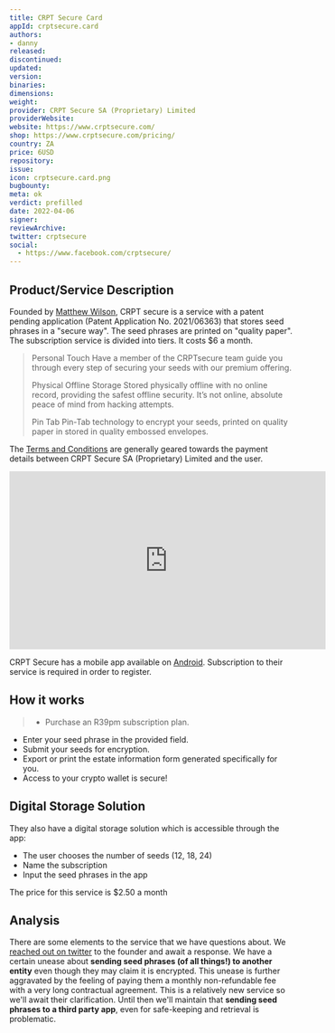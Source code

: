 ```yaml
---
title: CRPT Secure Card
appId: crptsecure.card
authors:
- danny
released: 
discontinued: 
updated: 
version: 
binaries: 
dimensions:
weight: 
provider: CRPT Secure SA (Proprietary) Limited
providerWebsite:
website: https://www.crptsecure.com/
shop: https://www.crptsecure.com/pricing/
country: ZA
price: 6USD
repository: 
issue: 
icon: crptsecure.card.png
bugbounty: 
meta: ok
verdict: prefilled
date: 2022-04-06
signer: 
reviewArchive: 
twitter: crptsecure
social:
  - https://www.facebook.com/crptsecure/
---
```


## Product/Service Description 

Founded by [Matthew Wilson](https://twitter.com/crptsecure), CRPT secure is a service with a patent pending application (Patent Application No. 2021/06363) that stores seed phrases in a "secure way". The seed phrases are printed on "quality paper". The subscription service is divided into tiers. It costs $6 a month. 

> Personal Touch
> Have a member of the CRPTsecure team guide you through every step of securing your seeds with our premium offering.
>
> Physical Offline Storage
> Stored physically offline with no online record, providing the safest offline security. It’s not online, absolute peace of mind from hacking attempts.
>
> Pin Tab
> Pin-Tab technology to encrypt your seeds, printed on quality paper in stored in quality embossed envelopes.

The [Terms and Conditions](https://www.crptsecure.com/terms-and-conditions/) are generally geared towards the payment details between CRPT Secure SA (Proprietary) Limited and the user. 

<iframe width="560" height="315" src="https://www.youtube.com/embed/YbTTtfjiqi8" title="YouTube video player" frameborder="0" allow="accelerometer; autoplay; clipboard-write; encrypted-media; gyroscope; picture-in-picture" allowfullscreen></iframe>

CRPT Secure has a mobile app available on [Android](https://play.google.com/store/apps/details?id=com.cryptsecure.crpt.crpt_mobile). Subscription to their service is required in order to register. 

## How it works

> - Purchase an R39pm subscription plan.
- Enter your seed phrase in the provided field.
- Submit your seeds for encryption.
- Export or print the estate information form generated specifically for you.
- Access to your crypto wallet is secure!

## Digital Storage Solution 

They also have a digital storage solution which is accessible through the app: 

- The user chooses the number of seeds (12, 18, 24)
- Name the subscription
- Input the seed phrases in the app

The price for this service is $2.50 a month

## Analysis 

There are some elements to the service that we have questions about. We [reached out on twitter](https://twitter.com/BitcoinWalletz/status/1511873887034044419) to the founder and await a response. We have a certain unease about **sending seed phrases (of all things!) to another entity** even though they may claim it is encrypted. This unease is further aggravated by the feeling of paying them a monthly non-refundable fee with a very long contractual agreement. This is a relatively new service so we'll await their clarification. Until then we'll maintain that **sending seed phrases to a third party app**, even for safe-keeping and retrieval is problematic.
